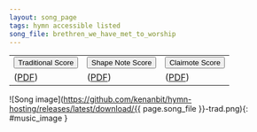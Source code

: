 ```yaml
---
layout: song_page
tags: hymn accessible listed
song_file: brethren_we_have_met_to_worship
---
```


<table id="score-variants">
<tr>
<td>
<button id="traditional" onclick="changeImage('trad');">Traditional Score</button>
</td><td>
<button id="shapenote" onclick="changeImage('shapenote');">Shape Note Score</button>
</td><td>
<button id="clairnote" onclick="changeImage('clairnote');">Clairnote Score</button>
</td>
</tr>
<tr>
<td>
(<a href="https://github.com/kenanbit/hymn-hosting/releases/latest/download/{{ page.song_file }}-trad.pdf">PDF</a>)
</td><td>
(<a href="https://github.com/kenanbit/hymn-hosting/releases/latest/download/{{ page.song_file }}-shapenote.pdf">PDF</a>)
</td><td>
(<a href="https://github.com/kenanbit/hymn-hosting/releases/latest/download/{{ page.song_file }}-clairnote.pdf">PDF</a>)
</td>
</tr>
</table>

![Song image](https://github.com/kenanbit/hymn-hosting/releases/latest/download/{{ page.song_file }}-trad.png){: #music_image }
